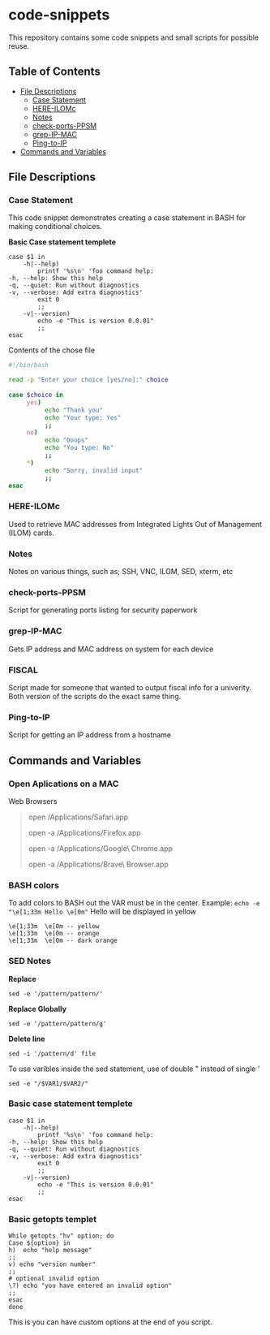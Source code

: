 # code-snippets
This repository contains some code snippets and small scripts for possible reuse.

## Table of Contents

* [File Descriptions](#file-descriptions)
	* [Case Statement](#case-statement)
	* [HERE-ILOMc](#here-ilomc)
	* [Notes](#notes)
	* [check-ports-PPSM](#check-ports-ppsm)
	* [grep-IP-MAC](#grep-ip-mac)
	* [Ping-to-IP](#ping-to-ip)
* [Commands and Variables](#commands-and-variables)

## File Descriptions 
### Case Statement
This code snippet demonstrates creating a case statement in BASH for making conditional choices.

 **Basic Case statement templete**
```
case $1 in
    -h|--help)
        printf '%s\n' 'foo command help:
-h, --help: Show this help
-q, --quiet: Run without diagnostics
-v, --verbose: Add extra diagnostics'
        exit 0
        ;;
    -v|--version)
	    echo -e "This is version 0.0.01"
        ;;	   
esac
```
Contents of the chose file
```bash
#!/bin/bash

read -p "Enter your choice [yes/no]:" choice
 
case $choice in
     yes)
          echo "Thank you"
          echo "Your type: Yes"
          ;;
     no)
          echo "Ooops"
          echo "You type: No"
          ;;
     *)
          echo "Sorry, invalid input"
          ;;
esac
```

### HERE-ILOMc
Used to retrieve MAC addresses from Integrated Lights Out of Management (ILOM) cards.

### Notes
Notes on various things, such as; SSH, VNC, ILOM, SED, xterm, etc

### check-ports-PPSM
Script for generating ports listing for security paperwork

### grep-IP-MAC
Gets IP address and MAC address on system for each device

### FISCAL
Script made for someone that wanted to output fiscal info for a univerity. Both version of the scripts do the exact same thing.

### Ping-to-IP
Script for getting an IP address from a hostname

## Commands and Variables  
### Open Aplications on a MAC
Web Browsers 
> open /Applications/Safari.app
> 
> open -a /Applications/Firefox.app
> 
> open -a /Applications/Google\ Chrome.app
> 
> open -a /Applications/Brave\ Browser.app
>

 ### BASH colors 
 To add colors to BASH out the VAR must be in the center.
 Example: ```echo -e "\e[1;33m Hello \e[0m"``` Hello will be displayed in yellow
 ```
\e{1;33m  \e[0m -- yellow
\e[1;33m  \e[0m -- orange
\e[1;33m  \e[0m -- dark orange
```
### SED Notes
**Replace**
``` 
sed -e '/pattern/pattern/'
```
__Replace Globally__
```
sed -e '/pattern/pattern/g'
```
**Delete line**
```
sed -i '/pattern/d' file
```
To use varibles inside the sed statement, use of double " instead of single '
```
sed -e "/$VAR1/$VAR2/"
```
### Basic case statement templete
```
case $1 in
    -h|--help)
        printf '%s\n' 'foo command help:
-h, --help: Show this help
-q, --quiet: Run without diagnostics
-v, --verbose: Add extra diagnostics'
        exit 0
        ;;
    -v|--version)
	    echo -e "This is version 0.0.01"
        ;;	   
esac
```

### Basic getopts templet
```
While getopts "hv" option; do
Case ${option} in
h)  echo "help message"
;;
v) echo "version number"
;;
# optional invalid option
\?) echo "you have entered an invalid option"
;;
esac
done
```
This is you can have custom options at the end of you script.

